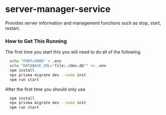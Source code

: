 # server-manager-service

Provides server information and management functions such as stop, start, restart.

### How to Get This Running

The first time you start this you will need to do all of the following.

```sh
  echo "PORT=3000" > .env
  echo "DATABASE_URL="file:./dev.db"" >> .env
  npm install
  npx prisma migrate dev --name init
  npm run start
```

After the first time you should only use

```sh
  npm install
  npx prisma migrate dev --name init
  npm run start
```
